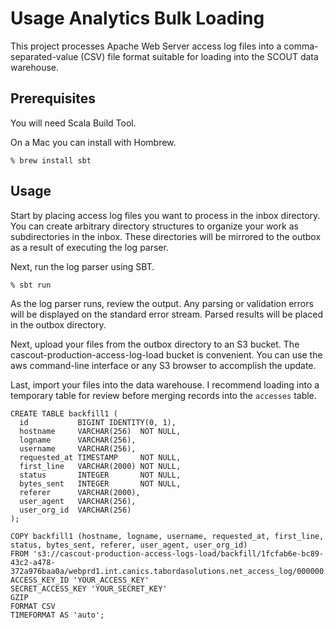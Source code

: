 # Usage Analytics Bulk Loading

This project processes Apache Web Server access log files into a comma-separated-value (CSV) file format suitable for
loading into the SCOUT data warehouse.

## Prerequisites

You will need Scala Build Tool.

On a Mac you can install with Hombrew.

```
% brew install sbt
```

## Usage

Start by placing access log files you want to process in the inbox directory. You can create arbitrary directory
structures to organize your work as subdirectories in the inbox. These directories will be mirrored to the outbox as a
result of executing the log parser.

Next, run the log parser using SBT.

```
% sbt run
```

As the log parser runs, review the output. Any parsing or validation errors will be displayed on the standard error
stream. Parsed results will be placed in the outbox directory.

Next, upload your files from the outbox directory to an S3 bucket. The cascout-production-access-log-load bucket is
convenient. You can use the aws command-line interface or any S3 browser to accomplish the update.

Last, import your files into the data warehouse. I recommend loading into a temporary table for review before merging
records into the ```accesses``` table.

```
CREATE TABLE backfill1 (
  id           BIGINT IDENTITY(0, 1),
  hostname     VARCHAR(256)  NOT NULL,
  logname      VARCHAR(256),
  username     VARCHAR(256),
  requested_at TIMESTAMP     NOT NULL,
  first_line   VARCHAR(2000) NOT NULL,
  status       INTEGER       NOT NULL,
  bytes_sent   INTEGER       NOT NULL,
  referer      VARCHAR(2000),
  user_agent   VARCHAR(256),
  user_org_id  VARCHAR(256)
);
```

```
COPY backfill1 (hostname, logname, username, requested_at, first_line, status, bytes_sent, referer, user_agent, user_org_id)
FROM 's3://cascout-production-access-logs-load/backfill/1fcfab6e-bc89-43c2-a478-372a976baa0a/webprd1.int.canics.tabordasolutions.net_access_log/000000.csv.gz'
ACCESS_KEY_ID 'YOUR_ACCESS_KEY'
SECRET_ACCESS_KEY 'YOUR_SECRET_KEY'
GZIP
FORMAT CSV
TIMEFORMAT AS 'auto';
```
